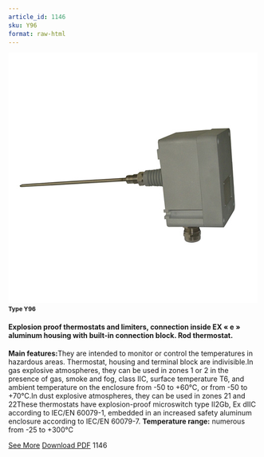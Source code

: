 ```yaml
---
article_id: 1146
sku: Y96
format: raw-html
---
```

 <img src="../new-images/Y96.jpg" class="card-imgs mb-2">
 <small class="text-grey mb-2"><b>Type Y96</b> </small>
 <h4>Explosion proof thermostats and limiters, connection inside EX &#xAB; e &#xBB; aluminum housing with built-in connection block. Rod thermostat.</h4>
 <p><b>Main features:</b>They are intended to monitor or control the temperatures in hazardous areas. Thermostat, housing and terminal block are indivisible.In gas explosive atmospheres, they can be used in zones 1 or 2 in the presence of gas, smoke and fog, class IIC, surface temperature T6, and ambient temperature on the enclosure from -50 to +60&#xB0;C, or from -50 to +70&#xB0;C.In dust explosive atmospheres, they can be used in zones 21 and 22These thermostats have explosion-proof microswitch type II2Gb, Ex dIIC according to IEC/EN 60079-1, embedded in an increased safety aluminum enclosure according to IEC/EN 60079-7.
 <b>Temperature range:</b> numerous from -25 to +300&#xB0;C</p>
 <div class="btns">
 <a href="../en/explosion_proof_thermostats_and_limiters-type-y96.html" class="btn-red">See More</a>
 <a href="../en/pdf/45Rod thermostats 15A 230V-400V aluminum enclosure knob adjustment20140528.pdf " target="_blank" class="btn-red">Download PDF</a>
 <!-- <a href="http://www.ultimheat.com/cat4.html" target="_blank" class="access-link"> Access full catalogue <i class="fa fa-external-link" aria-hidden="true"></i> </a> -->
 <span class="number-btn">1146</span>
 </div>
 